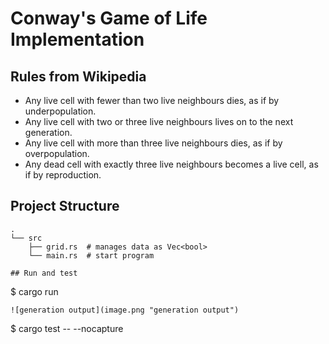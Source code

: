 # Conway's Game of Life Implementation

## Rules from Wikipedia

- Any live cell with fewer than two live neighbours dies, as if by underpopulation.
- Any live cell with two or three live neighbours lives on to the next generation.
- Any live cell with more than three live neighbours dies, as if by overpopulation.
- Any dead cell with exactly three live neighbours becomes a live cell, as if by reproduction.

## Project Structure

```
.
└── src
    ├── grid.rs  # manages data as Vec<bool>
    └── main.rs  # start program

## Run and test

```

$ cargo run

```
![generation output](image.png "generation output")

```

$ cargo test -- --nocapture

```

```
